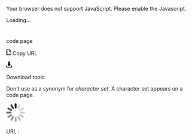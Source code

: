Your browser does not support JavaScript. Please enable the Javascript.

Loading...

# 

code page

![Copy URL](code-page_files/Copy.png)
Copy URL

![Download](code-page_files/Download.png)

Download topic

Don't use as a synonym for *character set*. A character set appears on a code page. 

![In progress](code-page_files/activity-large.gif)

URL :
